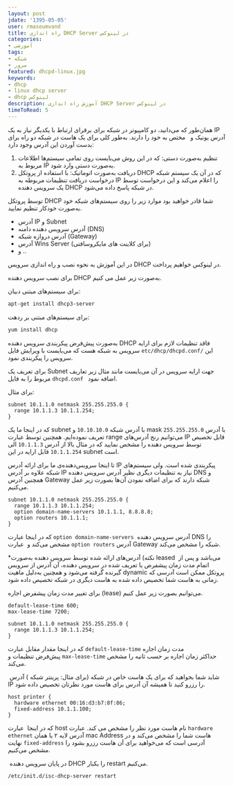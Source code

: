 ```yaml
---
layout: post        
jdate: '1395-05-05'  
user: rmasoumvand        
title: راه اندازی DHCP Server در لینوکس    
categories:
- آموزشی
tags:
- شبکه
- سرور
featured: dhcpd-linux.jpg        
keywords:
- dhcp
- linux dhcp server
- dhcp لینوکس
description: آموزش راه اندازی DHCP Server در لینوکس
timeToRead: 5
---
```


همان‌طور که می‌دانید، دو کامپیوتر در شبکه برای برقرای ارتباط با یکدیگر نیاز به یک IP آدرس یونیک و   مختص به خود را دارند. به‌طور کلی برای یک هاست در شبکه دو راه برای بدست آوردن این آدرس وجود دارد:

1.  تنظیم به‌صورت دستی: که در این روش می‌بایست روی تمامی سیستم‌ها اطلاعات مربوط به IP به‌صورت دستی وارد شود.
2.  دریافت به‌صورت اتوماتیک: با استفاده از پروتکل DHCP که در آن یک سیستم شبکه درخواست دریافت تنظیمات مربوطه به IP را اعلام می‌کند و این درخواست توسط یک سرویس دهنده DHCP در شبکه پاسخ داده می‌شود.

توسط پروتکل DHCP شما قادر خواهید بود موارد زیر را روی سیستم‌های شبکه خود به‌صورت خودکار تنظیم نمایید.

*   آدرس IP و Subnet  
*   آدرس سرویس دهنده دامنه (DNS)  
*   آدرس دروازه شبکه (Gateway)  
*   آدرس Wins Server (برای کلاینت های مایکروسافتی)  
*   و ..

در این آموزش به نحوه نصب و راه اندازی سرویس DHCP در لینوکس خواهیم پرداخت.

برای نصب سرویس دهنده DHCP به‌صورت زیر عمل می کنیم.

برای سیستم‌های مبتنی دبیان:

```sh  
apt-get install dhcp3-server  
```

برای سیستم‌های مبتنی بر ردهت:

```sh  
yum install dhcp  
```

به‌صورت پیش‌فرض پیکربندی سرویس دهنده DHCP فاقد تنظیمات لازم برای ارایه سرویس به شبکه هست که می‌بایست با ویرایش فایل `etc/dhcp/dhcpd.conf/` این سرویس را پیکربندی نمود.

برای تعریف یک Subnet جهت ارایه سرویس در آن می‌بایست مانند مثال زیر تعاریف مربوط را به فایل `dhcpd.conf ` اضافه نمود.

برای مثال:

```
subnet 10.1.1.0 netmask 255.255.255.0 {    
  range 10.1.1.3 10.1.1.254;    
}  
```

که در اینجا ما یک subnet با آدرس شبکه `10.10.10.0` و mask با آدرس `255.255.255.0` تعریف نموده‌ایم. همچنین توسط عبارت range می‌توانیم رنج آدرس‌های IP قابل تخصیص توسط سرویس دهنده را مشخص نمایید که در مثال بالا از آدرس `10.1.1.3` الی `10.1.1.254` قابل ارایه در این subnet است.

تا اینجا سرویس‌دهنده‌ی ما برای ارائه آدرس IP پیکربندی شده است. ولی سیستم‌های شبکه علاوه بر آدرس IP نیاز به تنظیمات دیگری نظیر آدرس سرویس دهنده DNS و همچنین آدرس Gateway شبکه دارند که برای اضافه نمودن آن‌ها بصورت زیر عمل می‌کنیم.

```
subnet 10.1.1.0 netmask 255.255.255.0 {    
  range 10.1.1.3 10.1.1.254;    
  option domain-name-servers 10.1.1.1, 8.8.8.8;    
  option routers 10.1.1.1;    
}    
```

که در اینجا عبارت `option domain-name-servers`  آدرس سرویس دهنده DNS را مشخص می‌کند و  عبارت `option routers` آدرس Gateway شبکه را مشخص می‌کند.

*‌نکته)‌ آدرس‌های ارائه شده توسط سرویس دهنده به‌صورت leased  می‌باشد و پس از اتمام مدت زمان پیشفرض یا تعریف شده در سرویس دهنده، آن آدرس از سرویس گیرنده گرفته می‌شود و همچنین به‌دلیل ماهیت dynamic پروتکل ممکن است آدرسی که زمانی به هاست شما تخصیص داده شده به هاست دیگری در شبکه تخصیص داده شود.

برای تغییر مدت زمان پیشفرض اجاره (lease) می‌توانیم بصورت زیر عمل کنیم.

```
default-lease-time 600;    
max-lease-time 7200;

subnet 10.1.1.0 netmask 255.255.255.0 {    
  range 10.1.1.3 10.1.1.254;    
}  
```

که در اینجا مقدار مقابل عبارت `default-lease-time` مدت زمان اجاره پیش‌فرض تنظیمات و `max-lease-time` حداکثر زمان اجاره بر حسب ثانیه را مشخص می‌کند.

 شاید شما بخواهید که برای یک هاست خاص در شبکه (برای مثال: پرینتر شبکه ) آدرس IP را رزرو کنید تا همیشه آن آدرس برای هاست مورد نظرتان تخصیص داده شود.

```
host printer {    
  hardware ethernet 00:16:d3:b7:8f:86;    
  fixed-address 10.1.1.100;    
}  
```

که در اینجا  عبارت host نام هاست مورد نظر را مشخص می کند. عبارت `hardware ethernet` آدرس لایه ۲ یا همان mac Address هاست شما را مشخص می‌کند و در نهایت `fixed-address` آدرسی است که می‌خواهید برای آن هاست رزرو بشود را مشخص می‌کنیم.

 در پایان سرویس دهنده DHCP را یکبار restart می‌کنیم.

```sh  
/etc/init.d/isc-dhcp-server restart  
```
